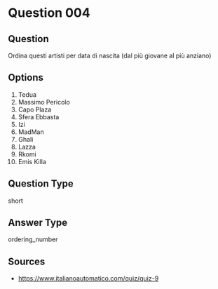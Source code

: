 # Question 004

## Question
Ordina questi artisti per data di nascita (dal più giovane al più anziano)

## Options
1. Tedua
2. Massimo Pericolo
3. Capo Plaza
4. Sfera Ebbasta
5. Izi
6. MadMan
7. Ghali
8. Lazza
9. Rkomi
10. Emis Killa

## Question Type
short

## Answer Type
ordering_number

## Sources
- https://www.italianoautomatico.com/quiz/quiz-9